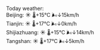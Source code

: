 Today weather:  
Beijing: ☀️   🌡️+15°C 🌬️↓15km/h  
Tianjin: ☀️   🌡️+17°C 🌬️↓0km/h  
Shijiazhuang: ☀️   🌡️+15°C 🌬️↓14km/h  
Tangshan: ☀️   🌡️+17°C 🌬️↓5km/h  
